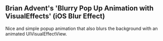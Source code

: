 ## Brian Advent's **'Blurry Pop Up Animation with VisualEffects'** (iOS Blur Effect)

Nice and simple popup animation that also blurs the background with an animated UIVisualEffectView.
